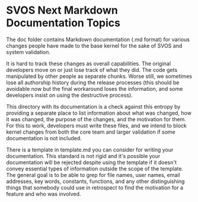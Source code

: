 # SVOS Next Markdown Documentation Topics

The doc folder contains Markdown documentation (.md format) for various changes
people have made to the base kernel for the sake of SVOS and system validation.

It is hard to track these changes as overall capabilities. The original
developers move on or just lose track of what they did. The code gets
manipulated by other people as separate chunks. Worse still, we sometimes lose
all authorship history during the release processes (this should be avoidable
now but the final workaround loses the information, and some developers insist
on using the destructive process).

This directory with its documentation is a check against this entropy by
providing a separate place to list information about what was changed, how it
was changed, the purpose of the changes, and the motivation for them. For this
to work, developers must write these files, and we intend to block kernel
changes from both the core team and larger validation if some documentation is
not included.

There is a template in template.md you can consider for writing your
documentation. This standard is not rigid and it's possible your documentation
will be rejected despite using the template if it doesn't convey essential
types of information outside the scope of the template. The general goal is to
be able to grep for file names, user names, email addresses, key words, 
constants, functions, and any other distinguishing things that somebody could
use in retrospect to find the motivation for a feature and who was involved.
